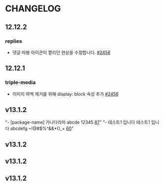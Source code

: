 # CHANGELOG

## 12.12.2

### replies

- 댓글 따봉 아이콘이 짤리던 현상을 수정합니다. [#2458](https://github.com/titicacadev/triple-frontend/pull/2458)

## 12.12.1

### triple-media

- 이미지 여백 제거를 위해 display: block 속성 추가 [#2456](https://github.com/titicacadev/triple-frontend/pull/2456)

## v13.1.2

"- [package-name] 가나다라마 abcde 12345 [87](https://api.github.com/repos/jaehyeon48/github-actions-test/issues/87)"
"- 테스트1 입니다 테스트1 입니다 abcdefg ~!@#$%^&&*()_+ [60](https://api.github.com/repos/jaehyeon48/github-actions-test/issues/60)"

## v13.1.2


## v13.1.2


## v13.1.2


